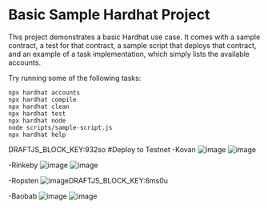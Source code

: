# Basic Sample Hardhat Project

This project demonstrates a basic Hardhat use case. It comes with a sample contract, a test for that contract, a sample script that deploys that contract, and an example of a task implementation, which simply lists the available accounts.

Try running some of the following tasks:

```shell
npx hardhat accounts
npx hardhat compile
npx hardhat clean
npx hardhat test
npx hardhat node
node scripts/sample-script.js
npx hardhat help
```
DRAFTJS_BLOCK_KEY:932so
#Deploy to Testnet
-Kovan
![image](https:DRAFTJS_BLOCK_KEY:7n6t7//user-images.githubusercontent.com/79504024/169882154-2c730902-6d8e-4695-b762-a801ec2bc40a.png)
![image](https://user-images.githubusercontent.com/79504024/169882195-db6697d6-7097-473b-b3bc-a55868113cc2.png)

-Rinkeby
![image](https://user-images.githubusercontent.com/79504DRAFTJS_BLOCK_KEY:932so024/169882250-a6d6a30a-5c39-4575-a6b0-25d14396f862.png)
![image](https://user-images.githubusercontent.com/79504024/169882272-cd06b46d-cc19-464c-baac-de724fbde648.png)

-Ropsten 
![image](https://user-images.githubusercontent.com/79504024/169882308-a7a0ade1-c624-480c-9d89-26281aad9ff2.png)DRAFTJS_BLOCK_KEY:6ms0u

-Baobab
![image](https://user-images.githubusercontent.com/79504024/169882674-17356d5d-f8fd-4a86-b67f-da20e9490989.png)
![image](https://user-images.githubusercontent.com/79504024/169882796-985ab69e-9259-4eac-b12c-adc4f21ce7d7.png)


